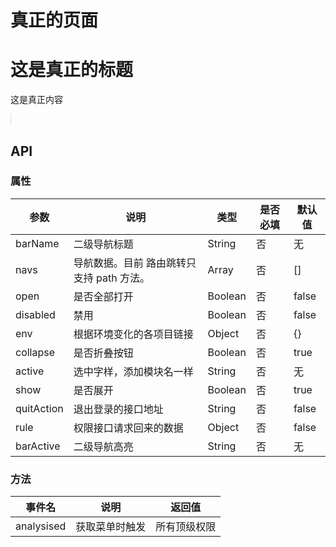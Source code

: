 # 真正的页面

<w-layout :env="env" active="home" :rule="menuTestRule" class="demo" quitAction="https://www.easy-mock.com/mock/5ab386ecca15e11ded65b593/chinese/getLoginOutCallBackUrl" :navs="barTestRule" barName="二级导航" :show="true">
  <h1>这是真正的标题</h1>
  <p>这是真正内容</p>
</w-layout>

## API

### 属性

|参数|说明|类型|是否必填|默认值|
|---|----|---|-------|-----|
|barName|二级导航标题|String|否|无|
|navs|导航数据。目前 路由跳转只支持 path 方法。|Array|否|[]|
|open|是否全部打开|Boolean|否|false|
|disabled|禁用|Boolean|否|false|
|env|根据环境变化的各项目链接|Object|否|{}|
|collapse|是否折叠按钮|Boolean|否|true|
|active|选中字样，添加模块名一样|String|否|无|
|show|是否展开|Boolean|否|true|
|quitAction|退出登录的接口地址|String|否|false|
|rule|权限接口请求回来的数据|Object|否|false|
|barActive|二级导航高亮|String|否|无|

### 方法

|事件名|说明|返回值|
|---|------|-----|
|analysised|获取菜单时触发|所有顶级权限|

<script>
import WLayout from '../emmenu/core/layout/Layout';
//  权限测试数据
import menuTestRule from './menudata';
//  二级白色导航测试数据
import barTestRule from './barDatas';
//  环境地址配置
import envConf from './env';

export default {
  data() {
    return {
      env: envConf.production,
      barTestRule,
      menuTestRule,
    };
  },
  components: {
    WLayout,
  },
  methods: {
  },
}
</script>

<style lang="scss">
@import '../emmenu/assets/css/layout.scss';
@import '../emmenu/assets/css/menu.scss';
@import '../emmenu/assets/css/bar.scss';

.demo {
  position: relative;
  height: 657px;
  border: 1px solid #dcdcdc;
  border-left: none;

  & .w-menu-warp {
    position: absolute;
  }

  & .w-bar {
    position: relative;
  }

  & .w-layout-main {
    height: 100%;
  }
}
</style>
